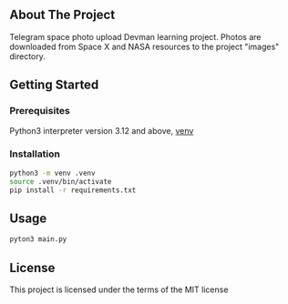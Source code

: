 ## About The Project

Telegram space photo upload Devman learning project. Photos are downloaded from Space X and NASA resources to the project "images" directory.

## Getting Started

### Prerequisites
Python3 interpreter version 3.12 and above, [venv](https://docs.python.org/3/library/venv.html)

### Installation
```sh
python3 -m venv .venv
source .venv/bin/activate
pip install -r requirements.txt
```
## Usage
```sh
pyton3 main.py
```
## License

This project is licensed under the terms of the MIT license
